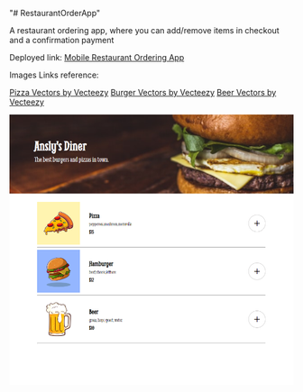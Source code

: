 "# RestaurantOrderApp" 

A restaurant ordering app, where you can add/remove items in checkout and a confirmation payment

Deployed link: <a href="https://mobile-restaurant-order-app-ansly.netlify.app/" target="_blank">Mobile Restaurant Ordering App</a>

Images Links reference:

<a href="https://www.vecteezy.com/free-vector/pizza">Pizza Vectors by Vecteezy</a>
<a href="https://www.vecteezy.com/free-vector/burger">Burger Vectors by Vecteezy</a>
<a href="https://www.vecteezy.com/free-vector/beer">Beer Vectors by Vecteezy</a>

![Website previewww](/images/MobileAppPreview.png)
